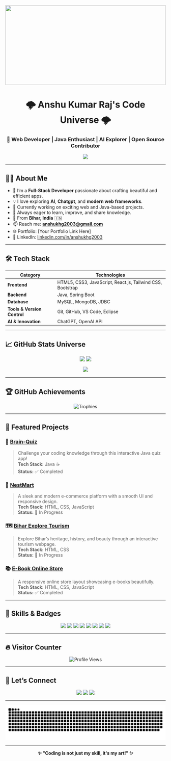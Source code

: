 <!--
💫 Welcome to Anshu Kumar Raj's GitHub Profile
-->

<div align="center">
  <img src="https://media.giphy.com/media/3o7btPCcdNniyf0ArS/giphy.gif" width="100%" height="250px">
</div>

<h1 align="center">🌩️ Anshu Kumar Raj's Code Universe 🌩️</h1>
<h3 align="center">🚀 Web Developer | Java Enthusiast | AI Explorer | Open Source Contributor</h3>

<p align="center">
  <img src="https://readme-typing-svg.demolab.com?font=Fira+Code&size=25&pause=1000&color=00FF88&center=true&vCenter=true&width=800&lines=Hey+there!+I'm+Anshu+Kumar+Raj;A+Full-Stack+Developer+from+India;Loves+Java,+JavaScript,+React+and+AI+✨;Always+learning+new+tech+🚀"/>
</p>

---

## 🧑‍💻 About Me

- 🌟 I’m a **Full-Stack Developer** passionate about crafting beautiful and efficient apps.  
- 💡 I love exploring **AI**, **Chatgpt**, and **modern web frameworks**.  
- 💼 Currently working on exciting web and Java-based projects.  
- 🧠 Always eager to learn, improve, and share knowledge.  
- 📍 From **Bihar, India** 🇮🇳  
- 📫 Reach me: **[anshukhg2003@gmail.com](mailto:anshukhg2003@gmail.com)**  
- 🌐 Portfolio: [Your Portfolio Link Here]  
- 💼 LinkedIn: [linkedin.com/in/anshukhg2003](https://linkedin.com/in/anshukhg2003)

---

## 🛠️ Tech Stack

| **Category** | **Technologies** |
|---------------|------------------|
| **Frontend** | HTML5, CSS3, JavaScript, React.js, Tailwind CSS, Bootstrap |
| **Backend** | Java, Spring Boot|
| **Database** | MySQL, MongoDB, JDBC |
| **Tools & Version Control** | Git, GitHub, VS Code, Eclipse |
| **AI & Innovation** | ChatGPT, OpenAI API |

---

## 📈 GitHub Stats Universe

<p align="center">
  <img src="https://github-readme-stats.vercel.app/api?username=anshukhg2003&show_icons=true&theme=radical&hide_border=true&bg_color=0d1117&title_color=00ff88&text_color=ffffff" height="165px" />
  <img src="https://github-readme-streak-stats.herokuapp.com/?user=anshukhg2003&theme=radical&hide_border=true&background=0d1117&stroke=00ff88&ring=00ff88&fire=00ff88&currStreakNum=00ff88&sideNums=00ff88" height="165px" />
</p>

<p align="center">
  <img src="https://github-readme-stats.vercel.app/api/top-langs/?username=anshukhg2003&layout=compact&theme=radical&hide_border=true&bg_color=0d1117&title_color=00ff88&text_color=ffffff" height="165px" />
</p>

---

## 🏆 GitHub Achievements

<p align="center">
  <img src="https://github-profile-trophy.vercel.app/?username=anshukhg2003&theme=radical&no-frame=true&margin-w=15&column=4" alt="Trophies" />
</p>

---

## 🚀 Featured Projects

### 🧠 [Brain-Quiz](https://github.com/anshukhg2003/Brain-Quiz)
> Challenge your coding knowledge through this interactive Java quiz app!  
**Tech Stack:** Java ☕  
**Status:** ✅ Completed  

### 🛒 [NestMart](https://github.com/anshukhg2003/NestMart)
> A sleek and modern e-commerce platform with a smooth UI and responsive design.  
**Tech Stack:** HTML, CSS, JavaScript  
**Status:** 🚧 In Progress  

### 🗺️ [Bihar Explore Tourism](https://github.com/anshukhg2003/Bihar-Explore-Tourism)
> Explore Bihar’s heritage, history, and beauty through an interactive tourism webpage.  
**Tech Stack:** HTML, CSS  
**Status:** 🚧 In Progress  

### 📚 [E-Book Online Store](https://github.com/anshukhg2003/E-Book-Online-Store-Website)
> A responsive online store layout showcasing e-books beautifully.  
**Tech Stack:** HTML, CSS, JavaScript  
**Status:** ✅ Completed  

---

## 🧩 Skills & Badges

<p align="center">
  <img src="https://img.shields.io/badge/-JavaScript-F7DF1E?logo=javascript&logoColor=black&style=for-the-badge" />
  <img src="https://img.shields.io/badge/-React-61DAFB?logo=react&logoColor=black&style=for-the-badge" />
  <img src="https://img.shields.io/badge/-Java-007396?logo=java&logoColor=white&style=for-the-badge" />
  <img src="https://img.shields.io/badge/-HTML-E34F26?logo=html5&logoColor=white&style=for-the-badge" />
  <img src="https://img.shields.io/badge/-CSS-1572B6?logo=css3&logoColor=white&style=for-the-badge" />
  <img src="https://img.shields.io/badge/-Git-F05032?logo=git&logoColor=white&style=for-the-badge" />
  <img src="https://img.shields.io/badge/-GitHub-181717?logo=github&logoColor=white&style=for-the-badge" />
  <img src="https://img.shields.io/badge/-AI-FF6F61?logo=artificial-intelligence&logoColor=white&style=for-the-badge" />
</p>

---

## 🔥 Visitor Counter

<p align="center">
  <img src="https://komarev.com/ghpvc/?username=anshukhg2003&style=for-the-badge&color=brightgreen" alt="Profile Views" />
</p>

---

## 💬 Let’s Connect

<p align="center">
  <a href="mailto:anshukhg2003@gmail.com"><img src="https://img.shields.io/badge/-Email-D14836?logo=gmail&logoColor=white&style=for-the-badge"></a>
  <a href="https://linkedin.com/in/anshukhg2003"><img src="https://img.shields.io/badge/-LinkedIn-0077B5?logo=linkedin&logoColor=white&style=for-the-badge"></a>
  <a href="https://github.com/anshukhg2003"><img src="https://img.shields.io/badge/-GitHub-181717?logo=github&logoColor=white&style=for-the-badge"></a>
</p>

---

<div align="center">
  <img src="https://github.com/Platane/snk/raw/output/github-contribution-grid-snake.svg" alt="snake animation" />
</div>

---

<p align="center">
  <b>✨ "Coding is not just my skill, it's my art!" ✨</b>
</p>
